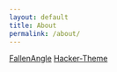 ```yaml
---
layout: default
title: About
permalink: /about/
---
```



[FallenAngle](https://fallenangle.tk)
[Hacker-Theme](https://fallenangle.tk/Hacker-Theme/) 